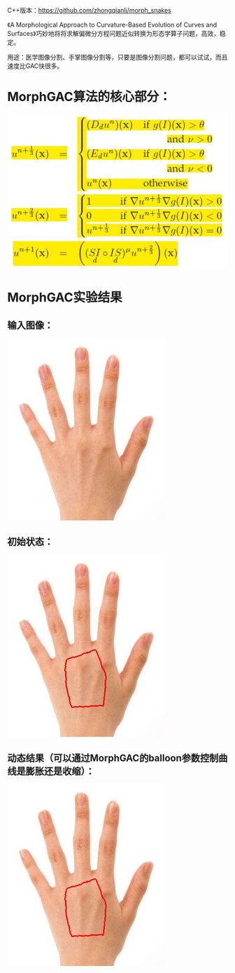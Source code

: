 C++版本：https://github.com/zhongqianli/morph_snakes

《A Morphological Approach to Curvature-Based Evolution of Curves and Surfaces》巧妙地将将求解偏微分方程问题近似转换为形态学算子问题，高效，稳定。

用途：医学图像分割、手掌图像分割等，只要是图像分割问题，都可以试试，而且速度比GAC快很多。

# MorphGAC算法的核心部分：
![Image text](resources/gac_algorithm.jpg)

# MorphGAC实验结果
## 输入图像：  
![Image text](resources/image.bmp)

## 初始状态：  
![Image text](resources/image_init.jpg)

## 动态结果（可以通过MorphGAC的balloon参数控制曲线是膨胀还是收缩）：  
![Image text](resources/gac_hand.gif)
